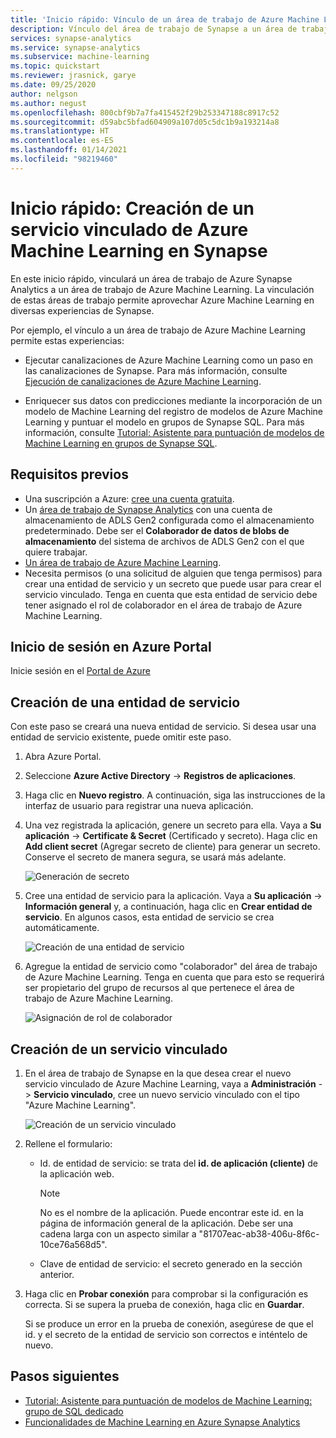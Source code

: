 ```yaml
---
title: 'Inicio rápido: Vínculo de un área de trabajo de Azure Machine Learning'
description: Vínculo del área de trabajo de Synapse a un área de trabajo de Azure Machine Learning
services: synapse-analytics
ms.service: synapse-analytics
ms.subservice: machine-learning
ms.topic: quickstart
ms.reviewer: jrasnick, garye
ms.date: 09/25/2020
author: nelgson
ms.author: negust
ms.openlocfilehash: 800cbf9b7a7fa415452f29b253347188c8917c52
ms.sourcegitcommit: d59abc5bfad604909a107d05c5dc1b9a193214a8
ms.translationtype: HT
ms.contentlocale: es-ES
ms.lasthandoff: 01/14/2021
ms.locfileid: "98219460"
---
```

# <a name="quickstart-create-a-new-azure-machine-learning-linked-service-in-synapse"></a>Inicio rápido: Creación de un servicio vinculado de Azure Machine Learning en Synapse

En este inicio rápido, vinculará un área de trabajo de Azure Synapse Analytics a un área de trabajo de Azure Machine Learning. La vinculación de estas áreas de trabajo permite aprovechar Azure Machine Learning en diversas experiencias de Synapse.

Por ejemplo, el vínculo a un área de trabajo de Azure Machine Learning permite estas experiencias:

- Ejecutar canalizaciones de Azure Machine Learning como un paso en las canalizaciones de Synapse. Para más información, consulte [Ejecución de canalizaciones de Azure Machine Learning](../../data-factory/transform-data-machine-learning-service.md).

- Enriquecer sus datos con predicciones mediante la incorporación de un modelo de Machine Learning del registro de modelos de Azure Machine Learning y puntuar el modelo en grupos de Synapse SQL. Para más información, consulte [Tutorial: Asistente para puntuación de modelos de Machine Learning en grupos de Synapse SQL](tutorial-sql-pool-model-scoring-wizard.md).

## <a name="prerequisites"></a>Requisitos previos

- Una suscripción a Azure: [cree una cuenta gratuita](https://azure.microsoft.com/free/).
- Un [área de trabajo de Synapse Analytics](../get-started-create-workspace.md) con una cuenta de almacenamiento de ADLS Gen2 configurada como el almacenamiento predeterminado. Debe ser el **Colaborador de datos de blobs de almacenamiento** del sistema de archivos de ADLS Gen2 con el que quiere trabajar.
- [Un área de trabajo de Azure Machine Learning](../../machine-learning/how-to-manage-workspace.md).
- Necesita permisos (o una solicitud de alguien que tenga permisos) para crear una entidad de servicio y un secreto que puede usar para crear el servicio vinculado. Tenga en cuenta que esta entidad de servicio debe tener asignado el rol de colaborador en el área de trabajo de Azure Machine Learning.

## <a name="sign-in-to-the-azure-portal"></a>Inicio de sesión en Azure Portal

Inicie sesión en el [Portal de Azure](https://portal.azure.com/)

## <a name="create-a-service-principal"></a>Creación de una entidad de servicio

Con este paso se creará una nueva entidad de servicio. Si desea usar una entidad de servicio existente, puede omitir este paso.
1. Abra Azure Portal. 

1. Seleccione **Azure Active Directory** -> **Registros de aplicaciones**.

1. Haga clic en **Nuevo registro**. A continuación, siga las instrucciones de la interfaz de usuario para registrar una nueva aplicación.

1. Una vez registrada la aplicación, genere un secreto para ella. Vaya a **Su aplicación** -> **Certificate & Secret** (Certificado y secreto). Haga clic en **Add client secret** (Agregar secreto de cliente) para generar un secreto. Conserve el secreto de manera segura, se usará más adelante.

   ![Generación de secreto](media/quickstart-integrate-azure-machine-learning/quickstart-integrate-azure-machine-learning-createsp-00a.png)

1. Cree una entidad de servicio para la aplicación. Vaya a **Su aplicación** -> **Información general** y, a continuación, haga clic en **Crear entidad de servicio**. En algunos casos, esta entidad de servicio se crea automáticamente.

   ![Creación de una entidad de servicio](media/quickstart-integrate-azure-machine-learning/quickstart-integrate-azure-machine-learning-createsp-00b.png)

1. Agregue la entidad de servicio como "colaborador" del área de trabajo de Azure Machine Learning. Tenga en cuenta que para esto se requerirá ser propietario del grupo de recursos al que pertenece el área de trabajo de Azure Machine Learning.

   ![Asignación de rol de colaborador](media/quickstart-integrate-azure-machine-learning/quickstart-integrate-azure-machine-learning-createsp-00c.png)

## <a name="create-a-linked-service"></a>Creación de un servicio vinculado

1. En el área de trabajo de Synapse en la que desea crear el nuevo servicio vinculado de Azure Machine Learning, vaya a **Administración** -> **Servicio vinculado**, cree un nuevo servicio vinculado con el tipo "Azure Machine Learning".

   ![Creación de un servicio vinculado](media/quickstart-integrate-azure-machine-learning/quickstart-integrate-azure-machine-learning-create-linked-service-00a.png)

2. Rellene el formulario:

   - Id. de entidad de servicio: se trata del **id. de aplicación (cliente)** de la aplicación web.
  
     > [!NOTE]
     > No es el nombre de la aplicación. Puede encontrar este id. en la página de información general de la aplicación. Debe ser una cadena larga con un aspecto similar a "81707eac-ab38-406u-8f6c-10ce76a568d5".

   - Clave de entidad de servicio: el secreto generado en la sección anterior.

3. Haga clic en **Probar conexión** para comprobar si la configuración es correcta. Si se supera la prueba de conexión, haga clic en **Guardar**.

   Si se produce un error en la prueba de conexión, asegúrese de que el id. y el secreto de la entidad de servicio son correctos e inténtelo de nuevo.

## <a name="next-steps"></a>Pasos siguientes

- [Tutorial: Asistente para puntuación de modelos de Machine Learning: grupo de SQL dedicado](tutorial-sql-pool-model-scoring-wizard.md)
- [Funcionalidades de Machine Learning en Azure Synapse Analytics](what-is-machine-learning.md)